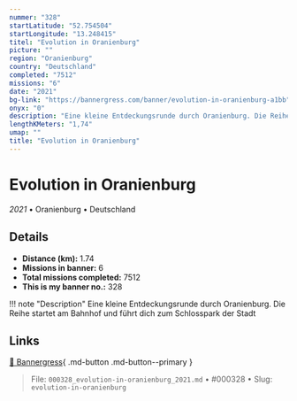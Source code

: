 ```yaml
---
nummer: "328"
startLatitude: "52.754504"
startLongitude: "13.248415"
titel: "Evolution in Oranienburg"
picture: ""
region: "Oranienburg"
country: "Deutschland"
completed: "7512"
missions: "6"
date: "2021"
bg-link: "https://bannergress.com/banner/evolution-in-oranienburg-a1bb"
onyx: "0"
description: "Eine kleine Entdeckungsrunde durch Oranienburg. Die Reihe startet am Bahnhof und führt dich zum Schlosspark der Stadt"
lengthKMeters: "1,74"
umap: ""
title: "Evolution in Oranienburg"
---
```

# Evolution in Oranienburg

*2021* • Oranienburg • Deutschland



## Details
- **Distance (km):** 1.74
- **Missions in banner:** 6
- **Total missions completed:** 7512
- **This is my banner no.:** 328


!!! note "Description"
    Eine kleine Entdeckungsrunde durch Oranienburg. Die Reihe startet am Bahnhof und führt dich zum Schlosspark der Stadt



## Links
[🔗 Bannergress](https://bannergress.com/banner/evolution-in-oranienburg-a1bb){ .md-button .md-button--primary }



> File: `000328_evolution-in-oranienburg_2021.md` • #000328 • Slug: `evolution-in-oranienburg`
